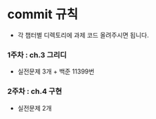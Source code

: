 # commit 규칙
* 각 챕터별 디렉토리에 과제 코드 올려주시면 됩니다.

### 1주차 : ch.3 그리디 
* 실전문제 3개 + 백준 11399번

### 2주차 : ch.4 구현 
* 실전문제 2개